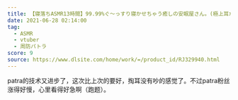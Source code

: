 ```yaml
---
title: 【寝落ちASMR13時間】99.99%ぐ～っすり寝かせちゃう癒しの安眠屋さん。(極上耳かき・マッサージ・赤ちゃん綿棒・囁き)
date: 2021-06-28 02:14:00
tag:
  - ASMR
  - vtuber
  - 周防パトラ
score: 9
source: https://www.dlsite.com/home/work/=/product_id/RJ329940.html
---
```

patra的技术又进步了，这次比上次的要好，掏耳没有吵的感觉了。不过patra粉丝涨得好慢，心里看得好急啊（跑题）。

